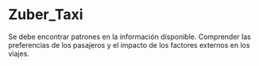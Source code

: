 # Zuber_Taxi
Se debe encontrar patrones en la información disponible. Comprender las preferencias de los pasajeros y el impacto de los factores externos en los viajes.
